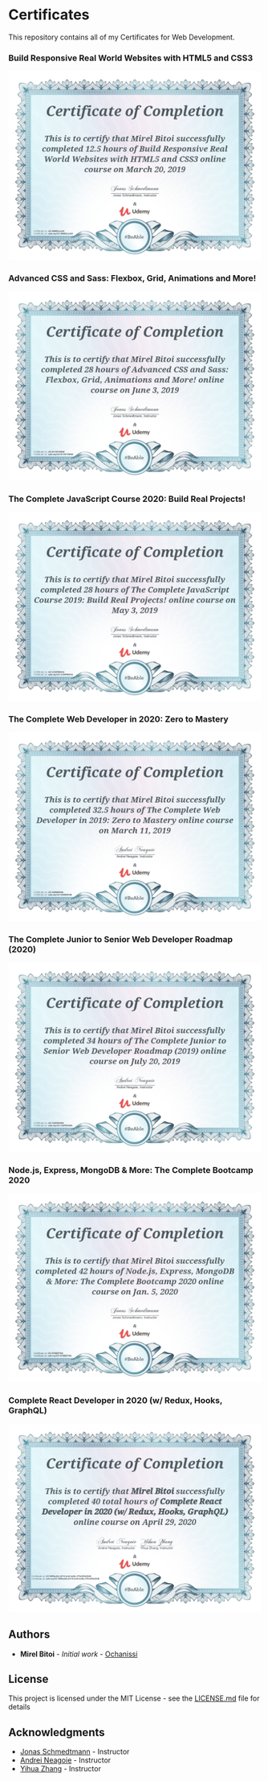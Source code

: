 # Certificates

This repository contains all of my Certificates for Web Development.

### **Build Responsive Real World Websites with HTML5 and CSS3**

![Alt text](./Certificates/UC-MMZLUJ4S.jpg 'Build Responsive Real World Websites with HTML5 and CSS3')

### **Advanced CSS and Sass: Flexbox, Grid, Animations and More!**

![Alt text](./Certificates/UC-5YOFCMIM.jpg 'Advanced CSS and Sass: Flexbox, Grid, Animations and More!')

### **The Complete JavaScript Course 2020: Build Real Projects!**

![Alt text](./Certificates/UC-CC5PBSKQ.jpg 'The Complete JavaScript Course 2020: Build Real Projects!')

### **The Complete Web Developer in 2020: Zero to Mastery**

![Alt text](./Certificates/UC-K6R653H8.jpg 'The Complete Web Developer in 2020: Zero to Mastery')

### **The Complete Junior to Senior Web Developer Roadmap (2020)**

![Alt text](./Certificates/UC-XQPE2G6S.jpg 'The Complete Junior to Senior Web Developer Roadmap (2020)')

### **Node.js, Express, MongoDB & More: The Complete Bootcamp 2020**

![Alt text](./Certificates/UC-91NBZY8A.jpg 'Node.js, Express, MongoDB & More: The Complete Bootcamp 2020')

### **Complete React Developer in 2020 (w/ Redux, Hooks, GraphQL)**

![Alt text](./Certificates/UC-98f8adfd-d319-4cbf-bd6a-270c952e8fd6.jpg 'Complete React Developer in 2020 (w/ Redux, Hooks, GraphQL)')

## Authors

- **Mirel Bitoi** - _Initial work_ - [Ochanissi](https://github.com/Ochanissi)

## License

This project is licensed under the MIT License - see the [LICENSE.md](LICENSE.md) file for details

## Acknowledgments

- [Jonas Schmedtmann](https://www.udemy.com/user/jonasschmedtmann/) - Instructor
- [Andrei Neagoie](https://www.udemy.com/user/andrei-neagoie/) - Instructor
- [Yihua Zhang](https://www.udemy.com/user/yihua-zhang-5/) - Instructor
